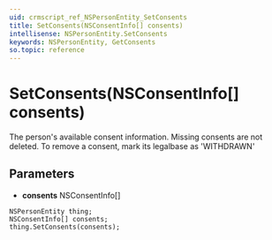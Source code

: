 ```yaml
---
uid: crmscript_ref_NSPersonEntity_SetConsents
title: SetConsents(NSConsentInfo[] consents)
intellisense: NSPersonEntity.SetConsents
keywords: NSPersonEntity, GetConsents
so.topic: reference
---
```


# SetConsents(NSConsentInfo[] consents)

The person's available consent information. Missing consents are not deleted. To remove a consent, mark its legalbase as 'WITHDRAWN'

## Parameters

* **consents** NSConsentInfo[]

```crmscript
NSPersonEntity thing;
NSConsentInfo[] consents;
thing.SetConsents(consents);
```


